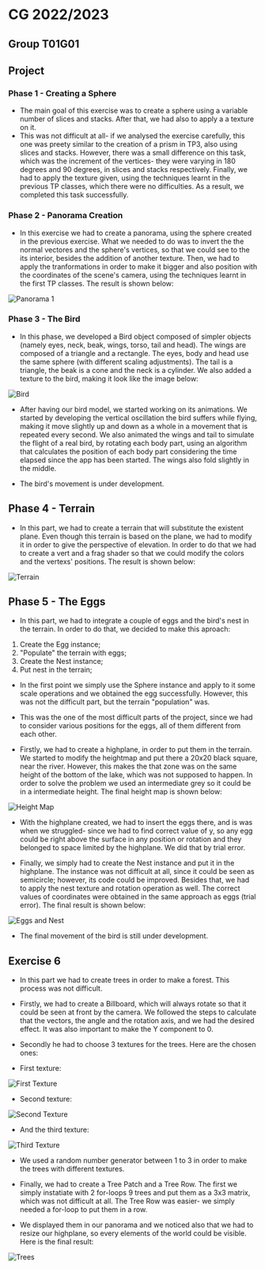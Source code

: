 # CG 2022/2023

## Group T01G01

## Project

### Phase 1 - Creating a Sphere

- The main goal of this exercise was to create a sphere using a variable number of slices and stacks. After that, we had also to apply a a texture on it.
- This was not difficult at all- if we analysed the exercise carefully, this one was preety similar to the creation of a prism in TP3, also using slices and stacks. However, there was a small difference on this task, which was the increment of the vertices- they were varying in 180 degrees and 90 degrees, in slices and stacks respectively. Finally, we had to apply the texture given, using the techniques learnt in the previous TP classes, which there were no difficulties. As a result, we completed this task successfully.

### Phase 2 - Panorama Creation

- In this exercise we had to create a panorama, using the sphere created in the previous exercise. What we needed to do was to invert the the normal vectores and the sphere's vertices, so that we could see to the its interior, besides the addition of another texture. Then, we had to apply the tranformations in order to make it bigger and also position with the coordinates of the scene's camera, using the techniques learnt in the first TP classes. The result is shown below:

![Panorama 1](./screenshots/project-t01g01-1.png)


### Phase 3 - The Bird

- In this phase, we developed a Bird object composed of simpler objects (namely eyes, neck, beak, wings, torso, tail and head). The wings are composed of a triangle and a rectangle. The eyes, body and head use the same sphere (with different scaling adjustments). The tail is a triangle, the beak is a cone and the neck is a cylinder. We also added a texture to the bird, making it look like the image below:

![Bird](./screenshots/project-t01g01-2.png)

- After having our bird model, we started working on its animations. We started by developing the vertical oscillation the bird suffers while flying, making it move slightly up and down as a whole in a movement that is repeated every second. We also animated the wings and tail to simulate the flight of a real bird, by rotating each body part, using an algorithm that calculates the position of each body part considering the time elapsed since the app has been started. The wings also fold slightly in the middle.

- The bird's movement is under development.

## Phase 4 - Terrain

- In this part, we had to create a terrain that will substitute the existent plane. Even though this terrain is based on the plane, we had to modify it in order to give the perspective of elevation. In order to do that we had to create a vert and a frag shader so that we could modify the colors and the vertexs' positions. The result is shown below:

![Terrain](./screenshots/project-t01g01-3.png)

## Phase 5 - The Eggs

- In this part, we had to integrate a couple of eggs and the bird's nest in the terrain. In order to do that, we decided to make this aproach:

1) Create the Egg instance;
2) "Populate" the terrain with eggs;
3) Create the Nest instance;
4) Put nest in the terrain;

- In the first point we simply use the Sphere instance and apply to it some scale operations and we obtained the egg successfully. However, this was not the difficult part, but the terrain "population" was.

- This was the one of the most difficult parts of the project, since we had to consider various positions for the eggs, all of them different from each other. 

- Firstly, we had to create a highplane, in order to put them in the terrain. We started to modify the heightmap and put there a 20x20 black square, near the river. However, this makes the that zone was on the same height of the bottom of the lake, which was not supposed to happen. In order to solve the problem we used an intermediate grey so it could be in a intermediate height. The final height map is shown below:

![Height Map](./images/heightmap_modified.jpg)

- With the highplane created, we had to insert the eggs there, and is was when we struggled- since we had to find correct value of y, so any egg could be right above the surface in any position or rotation and they belonged to space limited by the highplane. We did that by trial error.

- Finally, we simply had to create the Nest instance and put it in the highplane. The instance was not difficult at all, since it could be seen as semicircle; however, its code could be improved. Besides that, we had to apply the nest texture and rotation operation as well. The correct values of coordinates were obtained in the same approach as eggs (trial error). The final result is shown below:

![Eggs and Nest](./screenshots/project-t01g01-4.png)

- The final movement of the bird is still under development.

## Exercise 6

- In this part we had to create trees in order to make a forest. This process was not difficult.

- Firstly, we had to create a Billboard, which will always rotate so that it could be seen at front by the camera. We followed the steps to calculate that the vectors, the angle and the rotation axis, and we had the desired effect. It was also important to make the Y component to 0.

- Secondly he had to choose 3 textures for the trees. Here are the chosen ones:

- First texture:

![First Texture](./images/billboardtree.png)

- Second texture:

![Second Texture](./images/billboardtree_2.png)

- And the third texture:

![Third Texture](./images/billboardtree_3.png)


- We used a random number generator between 1 to 3 in order to make the trees with different textures. 

- Finally, we had to create a Tree Patch and a Tree Row. The first we simply instatiate with 2 for-loops 9 trees and put them as a 3x3 matrix, which was not difficult at all. The Tree Row was easier- we simply needed a for-loop to put them in a row.

- We displayed them in our panorama and we noticed also that we had to resize our highplane, so every elements of the world could be visible. Here is the final result:

![Trees](./screenshots/project-t01g01-5.png)